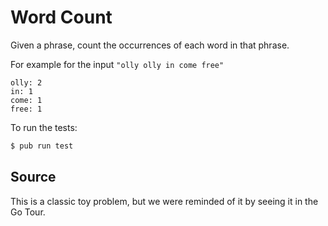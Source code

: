 # Word Count

Given a phrase, count the occurrences of each word in that phrase.

For example for the input `"olly olly in come free"`

```text
olly: 2
in: 1
come: 1
free: 1
```


To run the tests:

```sh
$ pub run test
```

## Source

This is a classic toy problem, but we were reminded of it by seeing it in the Go Tour.

